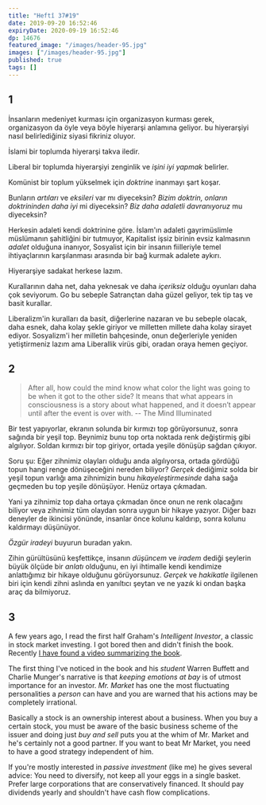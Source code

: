 ```yaml
---
title: "Heftî 37#19"
date: 2019-09-20 16:52:46
expiryDate: 2020-09-19 16:52:46
dp: 14676
featured_image: "/images/header-95.jpg"
images: ["/images/header-95.jpg"]
published: true
tags: []
---
```





## 1

İnsanların medeniyet kurması için organizasyon kurması gerek, organizasyon da
öyle veya böyle hiyerarşi anlamına geliyor. bu hiyerarşiyi nasıl belirlediğiniz
siyasi fikriniz oluyor.

İslami bir toplumda hiyerarşi takva iledir.

Liberal bir toplumda hiyerarşiyi zenginlik ve *işini iyi yapmak* belirler.

Komünist bir toplum yükselmek için *doktrine* inanmayı şart koşar.

Bunların *artıları* ve *eksileri* var mı diyeceksin? *Bizim doktrin, onların
doktrininden daha iyi* mi diyeceksin? *Biz daha adaletli davranıyoruz* mu
diyeceksin?

Herkesin adaleti kendi doktrinine göre. İslam'ın adaleti gayrimüslimle
müslümanın şahitliğini bir tutmuyor, Kapitalist işsiz birinin evsiz kalmasının
*adalet* olduğuna inanıyor, Sosyalist için bir insanın fiilleriyle temel
ihtiyaçlarının karşılanması arasında bir bağ kurmak adalete aykırı.

Hiyerarşiye sadakat herkese lazım.

Kurallarının daha net, daha yeknesak ve daha *içeriksiz* olduğu oyunları daha
çok seviyorum. Go bu sebeple Satrançtan daha güzel geliyor, tek tip taş ve
basit kurallar.

Liberalizm'in kuralları da basit, diğerlerine nazaran ve bu sebeple olacak, daha
esnek, daha kolay şekle giriyor ve milletten millete daha kolay sirayet ediyor.
Sosyalizm'i her milletin bahçesinde, onun değerleriyle yeniden yetiştirmeniz
lazım ama Liberallik virüs gibi, oradan oraya hemen geçiyor.

## 2

> After all, how could the mind know what color the light was going to be when
> it got to the other side? It means that what appears in consciousness is a
> story about what happened, and it doesn’t appear until after the event is over
> with. -- The Mind Illuminated

Bir test yapıyorlar, ekranın solunda bir kırmızı top görüyorsunuz, sonra sağında
bir yeşil top. Beynimiz bunu top orta noktada renk değiştirmiş gibi algılıyor.
Soldan kırmızı bir top giriyor, ortada yeşile dönüşüp sağdan çıkıyor. 

Soru şu: Eğer zihnimiz olayları olduğu anda algılıyorsa, ortada gördüğü topun
hangi renge dönüşeceğini nereden biliyor? *Gerçek* dediğimiz solda bir yeşil
topun varlığı ama zihnimizin bunu *hikayeleştirmesinde* daha sağa geçmeden bu
top yeşile dönüşüyor. Henüz ortaya çıkmadan. 

Yani ya zihnimiz top daha ortaya çıkmadan önce onun ne renk olacağını biliyor
veya zihnimiz tüm olaydan sonra uygun bir hikaye yazıyor. Diğer bazı deneyler de
ikincisi yönünde, insanlar önce kolunu kaldırıp, sonra kolunu kaldırmayı düşünüyor.

*Özgür iradeyi* buyurun buradan yakın. 

Zihin gürültüsünü keşfettikçe, insanın *düşüncem* ve *iradem* dediği şeylerin
büyük ölçüde bir *anlatı* olduğunu, en iyi ihtimalle kendi kendimize
anlattığımız bir hikaye olduğunu görüyorsunuz. *Gerçek* ve *hakikatle* ilgilenen
biri için kendi zihni aslında en yanıltıcı şeytan ve ne yazık ki ondan başka
araç da bilmiyoruz.

## 3

A few years ago, I read the first half Graham's *Intelligent Investor*, a
classic in stock market investing. I got bored then and didn't finish the book.
Recently [I have found a video summarizing the
book](https://youtu.be/npoyc_X5zO8).

The first thing I've noticed in the book and his *student* Warren Buffett and
Charlie Munger's narrative is that *keeping emotions at bay* is of utmost
importance for an investor. *Mr. Market* has one the most fluctuating
personalities a *person* can have and you are warned that his actions may be
completely irrational.

Basically a stock is an ownership interest about a business. When you buy a
certain stock, you must be aware of the basic business scheme of the issuer and
doing just *buy and sell* puts you at the whim of Mr. Market and he's certainly
not a good partner. If you want to beat Mr Market, you need to have a good
strategy independent of him. 

If you're mostly interested in *passive investment* (like me) he gives several
advice: You need to diversify, not keep all your eggs in a single basket. Prefer
large corporations that are conservatively financed. It should pay dividends
yearly and shouldn't have cash flow complications. 

